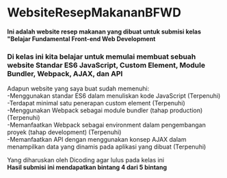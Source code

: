 # WebsiteResepMakananBFWD
**Ini adalah website resep makanan yang dibuat untuk submisi kelas "Belajar Fundamental Front-end Web Development**  

### Di kelas ini kita belajar untuk memulai membuat sebuah website Standar ES6 JavaScript, Custom Element, Module Bundler, Webpack, AJAX, dan API  
Adapun website yang saya buat sudah memenuhi:    
-Menggunakan standar ES6 dalam menuliskan kode JavaScript (Terpenuhi)  
-Terdapat minimal satu penerapan custom element (Terpenuhi)  
-Menggunakan Webpack sebagai module bundler (tahap production) (Terpenuhi)  
-Memanfaatkan Webpack sebagai environment dalam pengembangan proyek (tahap development) (Terpenuhi)  
-Memanfaatkan API dengan menggunakan konsep AJAX dalam menampilkan data yang dinamis pada aplikasi yang dibuat (Terpenuhi)  

Yang diharuskan oleh Dicoding agar lulus pada kelas ini    
**Hasil submisi ini mendapatkan bintang 4 dari 5 bintang**    
